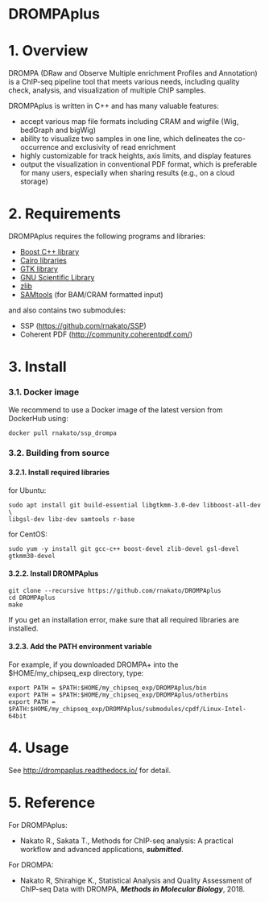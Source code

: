 # DROMPAplus

# 1. Overview
DROMPA (DRaw and Observe Multiple enrichment Profiles and Annotation) is a ChIP-seq pipeline tool that meets various needs, including quality check, analysis, and visualization of multiple ChIP samples.

DROMPAplus is written in C++ and has many valuable features:
* accept various map file formats including CRAM and wigfile (Wig, bedGraph and bigWig)
* ability to visualize two samples in one line, which delineates the co-occurrence and exclusivity of read enrichment
* highly customizable for track heights, axis limits, and display features
* output the visualization in conventional PDF format, which is preferable for many users, especially when sharing results (e.g., on a cloud storage)

# 2. Requirements
DROMPAplus requires the following programs and libraries:
* [Boost C++ library](http://www.boost.org/)
* [Cairo libraries](http://www.cairographics.org/)
* [GTK library](http://www.gtk.org/)
* [GNU Scientific Library](http://www.gnu.org/software/gsl/)
* [zlib](http://www.zlib.net/)
* [SAMtools](http://samtools.sourceforge.net/) (for BAM/CRAM formatted input)

and also contains two submodules:

* SSP (https://github.com/rnakato/SSP)
* Coherent PDF (http://community.coherentpdf.com/)

# 3. Install

### 3.1. Docker image

We recommend to use a Docker image of the latest version from DockerHub using:

    docker pull rnakato/ssp_drompa

### 3.2. Building from source

#### 3.2.1. Install required libraries
for Ubuntu:

    sudo apt install git build-essential libgtkmm-3.0-dev libboost-all-dev \
    libgsl-dev libz-dev samtools r-base

for CentOS:

    sudo yum -y install git gcc-c++ boost-devel zlib-devel gsl-devel gtkmm30-devel

#### 3.2.2. Install DROMPAplus
    git clone --recursive https://github.com/rnakato/DROMPAplus
    cd DROMPAplus
    make

If you get an installation error, make sure that all required libraries are installed.

#### 3.2.3. Add the PATH environment variable
For example, if you downloaded DROMPA+ into the $HOME/my_chipseq_exp directory, type:

    export PATH = $PATH:$HOME/my_chipseq_exp/DROMPAplus/bin
    export PATH = $PATH:$HOME/my_chipseq_exp/DROMPAplus/otherbins
    export PATH = $PATH:$HOME/my_chipseq_exp/DROMPAplus/submodules/cpdf/Linux-Intel-64bit

# 4. Usage
 See http://drompaplus.readthedocs.io/ for detail.

# 5. Reference
For DROMPAplus:
* Nakato R., Sakata T., Methods for ChIP-seq analysis: A practical workflow and advanced applications, ***submitted***.

For DROMPA:
* Nakato R, Shirahige K., Statistical Analysis and Quality Assessment of ChIP-seq Data with DROMPA, ***Methods in Molecular Biology***, 2018.
